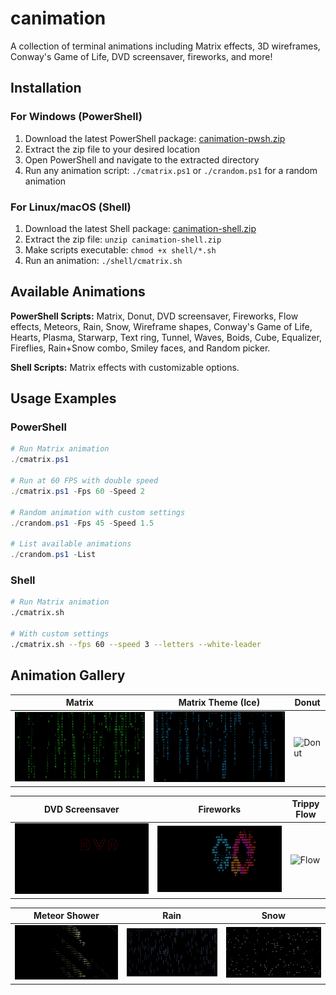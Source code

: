 # canimation

A collection of terminal animations including Matrix effects, 3D wireframes, Conway's Game of Life, DVD screensaver, fireworks, and more!

## Installation

### For Windows (PowerShell)
1. Download the latest PowerShell package: [canimation-pwsh.zip](https://github.com/Ddemon26/canimation/releases/latest/download/canimation-pwsh.zip)
2. Extract the zip file to your desired location
3. Open PowerShell and navigate to the extracted directory
4. Run any animation script: `./cmatrix.ps1` or `./crandom.ps1` for a random animation

### For Linux/macOS (Shell)
1. Download the latest Shell package: [canimation-shell.zip](https://github.com/Ddemon26/canimation/releases/latest/download/canimation-shell.zip)
2. Extract the zip file: `unzip canimation-shell.zip`
3. Make scripts executable: `chmod +x shell/*.sh`
4. Run an animation: `./shell/cmatrix.sh`

## Available Animations

**PowerShell Scripts:** Matrix, Donut, DVD screensaver, Fireworks, Flow effects, Meteors, Rain, Snow, Wireframe shapes, Conway's Game of Life, Hearts, Plasma, Starwarp, Text ring, Tunnel, Waves, Boids, Cube, Equalizer, Fireflies, Rain+Snow combo, Smiley faces, and Random picker.

**Shell Scripts:** Matrix effects with customizable options.

## Usage Examples

### PowerShell
```powershell
# Run Matrix animation
./cmatrix.ps1

# Run at 60 FPS with double speed
./cmatrix.ps1 -Fps 60 -Speed 2

# Random animation with custom settings
./crandom.ps1 -Fps 45 -Speed 1.5

# List available animations
./crandom.ps1 -List
```

### Shell
```bash
# Run Matrix animation
./cmatrix.sh

# With custom settings
./cmatrix.sh --fps 60 --speed 3 --letters --white-leader
```

## Animation Gallery

| Matrix | Matrix Theme (Ice) | Donut |
|--------|-------------------|-------|
| ![Matrix](.docs/Matrix-Original.gif) | ![Matrix Ice](.docs/Matrix-Theme_Ice.gif) | ![Donut](.docs/Donut.gif) |

| DVD Screensaver | Fireworks | Trippy Flow |
|----------------|-----------|-------------|
| ![DVD](.docs/Dvd.gif) | ![Fireworks](.docs/Fireworks.gif) | ![Flow](.docs/Flow.gif) |

| Meteor Shower | Rain | Snow |
|--------------|------|------|
| ![Meteor](.docs/Meteor.gif) | ![Rain](.docs/Rain.gif) | ![Snow](.docs/Snow.gif) |
